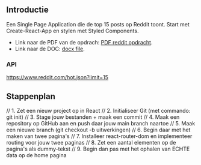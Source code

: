 ## Introductie

Een Single Page Application die de top 15 posts op Reddit toont. Start met Create-React-App en stylen met Styled Components.

* Link naar de PDF van de opdrach: [PDF reddit opdracht](REACT_Les5RedditOpdracht.pdf).
* Link naar de DOC: [docx file](REACT_Les5-RedditOpdracht.docx).

### API

https://www.reddit.com/hot.json?limit=15

## Stappenplan

// 1. Zet een nieuw project op in React
// 2. Initialiseer Git (met commando: git init)
// 3. Stage jouw bestanden + maak een commit
// 4. Maak een repository op GitHub aan en push daar jouw main branch naartoe
// 5. Maak een nieuwe branch (git checkout -b uitwerkingen)
// 6. Begin daar met het maken van twee pagina's
// 7. Installeer react-router-dom en implementeer routing voor jouw twee paginas
// 8. Zet een aantal elementen op de pagina's als dummy-tekst
// 9. Begin dan pas met het ophalen van ECHTE data op de home pagina